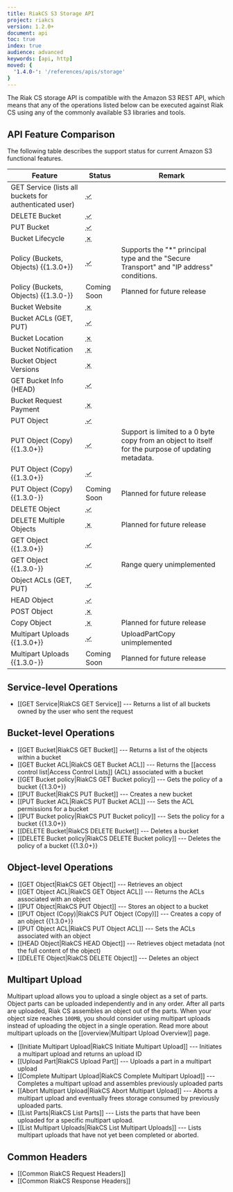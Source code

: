 ```yaml
---
title: RiakCS S3 Storage API
project: riakcs
version: 1.2.0+
document: api
toc: true
index: true
audience: advanced
keywords: [api, http]
moved: {
  '1.4.0-': '/references/apis/storage'
}
---
```


The Riak CS storage API is compatible with the Amazon S3 REST API, which
means that any of the operations listed below can be executed against
Riak CS using any of the commonly available S3 libraries and tools.

## API Feature Comparison

The following table describes the support status for current Amazon S3
functional features.

Feature | Status | Remark
--------|--------|--------
GET Service (lists all buckets for authenticated user) | <abbr title="Supported" class="supported">✓</abbr> | |
DELETE Bucket | <abbr title="Supported" class="supported">✓</abbr> | |
PUT Bucket | <abbr title="Supported" class="supported">✓</abbr> | |
Bucket Lifecycle | <abbr title="Unsupported" class="unsupported">✗</abbr> | |
Policy (Buckets, Objects) {{1.3.0+}} | <abbr title="Supported" class="supported">✓</abbr> | Supports the "*" principal type and the "Secure Transport" and "IP address" conditions. |
Policy (Buckets, Objects) {{1.3.0-}} | Coming Soon | Planned for future release |
Bucket Website | <abbr title="Unsupported" class="unsupported">✗</abbr> | |
Bucket ACLs (GET, PUT) | <abbr title="Supported" class="supported">✓</abbr> | |
Bucket Location | <abbr title="Unsupported" class="unsupported">✗</abbr> | |
Bucket Notification | <abbr title="Unsupported" class="unsupported">✗</abbr> | |
Bucket Object Versions | <abbr title="Unsupported" class="unsupported">✗</abbr> | |
GET Bucket Info (HEAD) | <abbr title="Supported" class="supported">✓</abbr> | |
Bucket Request Payment | <abbr title="Unsupported" class="unsupported">✗</abbr> | |
PUT Object | <abbr title="Supported" class="supported">✓</abbr> | |
PUT Object (Copy) {{1.3.0+}} | <abbr title="Supported" class="supported">✓</abbr> | Support is limited to a 0 byte copy from an object to itself for the purpose of updating metadata. | {{#1.5.0-}}
PUT Object (Copy) {{1.3.0+}} | <abbr title="Supported" class="supported">✓</abbr> | | {{#1.5.0+}}
PUT Object (Copy) {{1.3.0-}} | Coming Soon | Planned for future release |
DELETE Object | <abbr title="Supported" class="supported">✓</abbr> | |
DELETE Multiple Objects | <abbr title="Unsupported" class="unsupported">✗</abbr> | Planned for future release |
GET Object {{1.3.0+}} | <abbr title="Supported" class="supported">✓</abbr> | |
GET Object {{1.3.0-}} | <abbr title="Supported" class="supported">✓</abbr> | Range query unimplemented |
Object ACLs (GET, PUT) | <abbr title="Supported" class="supported">✓</abbr> | |
HEAD Object | <abbr title="Supported" class="supported">✓</abbr> | |
POST Object | <abbr title="Unsupported" class="unsupported">✗</abbr> | |
Copy Object | <abbr title="Unsupported" class="unsupported">✗</abbr> | Planned for future release |
Multipart Uploads {{1.3.0+}} | <abbr title="Supported" class="supported">✓</abbr> | UploadPartCopy unimplemented |
Multipart Uploads {{1.3.0-}} | Coming Soon | Planned for future release |

## Service-level Operations

* [[GET Service|RiakCS GET Service]] --- Returns a list of all buckets
  owned by the user who sent the request

## Bucket-level Operations

* [[GET Bucket|RiakCS GET Bucket]] --- Returns a list of the objects
  within a bucket
* [[GET Bucket ACL|RiakCS GET Bucket ACL]] --- Returns the [[access
  control list|Access Control Lists]] \(ACL) associated with a bucket
* [[GET Bucket policy|RiakCS GET Bucket policy]] --- Gets the policy of
  a bucket {{1.3.0+}}
* [[PUT Bucket|RiakCS PUT Bucket]] --- Creates a new bucket
* [[PUT Bucket ACL|RiakCS PUT Bucket ACL]] --- Sets the ACL permissions
  for a bucket
* [[PUT Bucket policy|RiakCS PUT Bucket policy]] --- Sets the policy for
  a bucket {{1.3.0+}}
* [[DELETE Bucket|RiakCS DELETE Bucket]] --- Deletes a bucket
* [[DELETE Bucket policy|RiakCS DELETE Bucket policy]] --- Deletes the
  policy of a bucket {{1.3.0+}}

## Object-level Operations

* [[GET Object|RiakCS GET Object]] --- Retrieves an object
* [[GET Object ACL|RiakCS GET Object ACL]] --- Returns the ACLs
  associated with an object
* [[PUT Object|RiakCS PUT Object]] --- Stores an object to a bucket
* [[PUT Object (Copy)|RiakCS PUT Object (Copy)]] --- Creates a copy of
  an object {{1.3.0+}}
* [[PUT Object ACL|RiakCS PUT Object ACL]] --- Sets the ACLs associated
  with an object
* [[HEAD Object|RiakCS HEAD Object]] --- Retrieves object metadata (not
  the full content of the object)
* [[DELETE Object|RiakCS DELETE Object]] --- Deletes an object

## Multipart Upload

Multipart upload allows you to upload a single object as a set of parts.
Object parts can be uploaded independently and in any order. After all
parts are uploaded, Riak CS assembles an object out of the parts. When
your object size reaches `100MB`, you should consider using multipart
uploads instead of uploading the object in a single operation. Read more
about multipart uploads on the [[overview|Multipart Upload Overview]]
page.

* [[Initiate Multipart Upload|RiakCS Initiate Multipart Upload]] ---
  Initiates a multipart upload and returns an upload ID
* [[Upload Part|RiakCS Upload Part]] --- Uploads a part in a multipart
  upload
* [[Complete Multipart Upload|RiakCS Complete Multipart Upload]] ---
  Completes a multipart upload and assembles previously uploaded parts
* [[Abort Multipart Upload|RiakCS Abort Multipart Upload]] --- Aborts a
  multipart upload and eventually frees storage consumed by previously
  uploaded parts.
* [[List Parts|RiakCS List Parts]] --- Lists the parts that have been
  uploaded for a specific multipart upload.
* [[List Multipart Uploads|RiakCS List Multipart Uploads]] --- Lists
  multipart uploads that have not yet been completed or aborted.

## Common Headers

* [[Common RiakCS Request Headers]]
* [[Common RiakCS Response Headers]]
